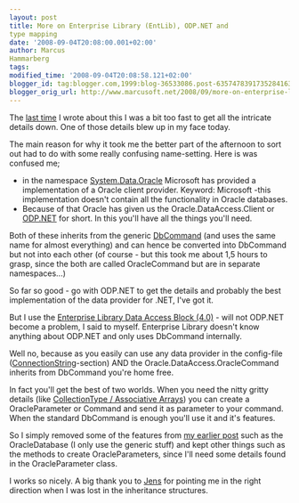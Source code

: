 ```yaml
---
layout: post
title: More on Enterprise Library (EntLib), ODP.NET and
type mapping
date: '2008-09-04T20:08:00.001+02:00'
author: Marcus
Hammarberg
tags:
modified_time: '2008-09-04T20:08:58.121+02:00'
blogger_id: tag:blogger.com,1999:blog-36533086.post-6357478391735284163
blogger_orig_url: http://www.marcusoft.net/2008/09/more-on-enterprise-library-entlib.html
---
```



The [last
time](http://www.marcusoft.net/2008/08/enterprise-library-oracletypes-and.html)
I wrote about this I was a bit too fast to get all the intricate details
down. One of those details blew up in my face today.

The main reason for why it took me the better part of the afternoon to
sort out had to do with some really confusing name-setting. Here is was
confused me;

-   in the namespace
    [System.Data.Oracle](http://msdn.microsoft.com/en-us/library/system.data.oracleclient.aspx)
    Microsoft has provided a implementation of a Oracle client provider.
    Keyword: Microsoft -this implementation doesn't contain all the
    functionality in Oracle databases.
-   Because of that Oracle has given us the Oracle.DataAccess.Client or
    [ODP.NET](http://www.oracle.com/technology/tech/windows/odpnet/index.html)
    for short. In this you'll have all the things you'll need.

Both of these inherits from the generic
[DbCommand](http://msdn.microsoft.com/en-us/library/system.data.common.dbcommand.aspx)
(and uses the same name for almost everything) and can hence be
converted into DbCommand but not into each other (of course - but this
took me about 1,5 hours to grasp, since the both are called
OracleCommand but are in separate namespaces...)

So far so good - go with ODP.NET to get the details and probably the
best implementation of the data provider for .NET, I've got it.

But I use the [Enterprise Library Data Access Block
(4.0)](http://www.codeplex.com/entlib) - will not ODP.NET become a
problem, I said to myself. Enterprise Library doesn't know anything
about ODP.NET and only uses DbCommand internally.

Well no, because as you easily can use any data provider in the
config-file
([ConnectionString](http://msdn.microsoft.com/en-us/library/bf7sd233.aspx)-section)
AND the Oracle.DataAccess.OracleCommand inherits from DbCommand you're
home free.

In fact you'll get the best of two worlds. When you need the nitty
gritty details (like [CollectionType / Associative
Arrays](http://www.oracle.com/technology/oramag/oracle/07-jan/o17odp.html))
you can create a OracleParameter or Command and send it as parameter to
your command. When the standard DbCommand is enough you'll use it and
it's features.

So I simply removed some of the features from [my earlier
post](http://www.marcusoft.net/2008/08/enterprise-library-oracletypes-and.html)
such as the OracleDatabase (I only use the generic stuff) and kept other
things such as the methods to create OracleParameters, since I'll need
some details found in the OracleParameter class.

I works so nicely. A big thank you to [Jens](http://www.shmup.net/) for
pointing me in the right direction when I was lost in the inheritance
structures.
